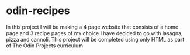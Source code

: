 # odin-recipes

In this project I will be making a 4 page website that consists of a
home page and 3 recipe pages of my choice I have decided to go with
lasagna, pizza and cannoli. This project will be completed using only
HTML as part of The Odin Projects curriculum
